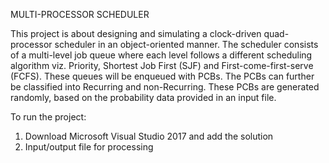 MULTI-PROCESSOR SCHEDULER


This project is about designing and simulating a clock-driven quad-processor scheduler in an object-oriented manner. The scheduler consists of a multi-level job queue where each level follows a different scheduling algorithm viz. Priority, Shortest Job First (SJF) and First-come-first-serve (FCFS). These queues will be enqueued with PCBs. The PCBs can further be classified into Recurring and non-Recurring. These PCBs are generated randomly, based on the probability data provided in an input file.

To run the project:
1) Download Microsoft Visual Studio 2017 and add the solution 
2) Input/output file for processing
